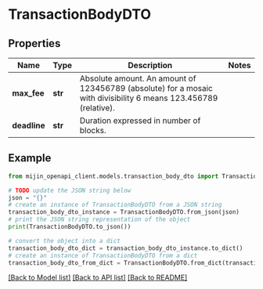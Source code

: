 # TransactionBodyDTO


## Properties

Name | Type | Description | Notes
------------ | ------------- | ------------- | -------------
**max_fee** | **str** | Absolute amount. An amount of 123456789 (absolute) for a mosaic with divisibility 6 means 123.456789 (relative). | 
**deadline** | **str** | Duration expressed in number of blocks. | 

## Example

```python
from mijin_openapi_client.models.transaction_body_dto import TransactionBodyDTO

# TODO update the JSON string below
json = "{}"
# create an instance of TransactionBodyDTO from a JSON string
transaction_body_dto_instance = TransactionBodyDTO.from_json(json)
# print the JSON string representation of the object
print(TransactionBodyDTO.to_json())

# convert the object into a dict
transaction_body_dto_dict = transaction_body_dto_instance.to_dict()
# create an instance of TransactionBodyDTO from a dict
transaction_body_dto_from_dict = TransactionBodyDTO.from_dict(transaction_body_dto_dict)
```
[[Back to Model list]](../README.md#documentation-for-models) [[Back to API list]](../README.md#documentation-for-api-endpoints) [[Back to README]](../README.md)


